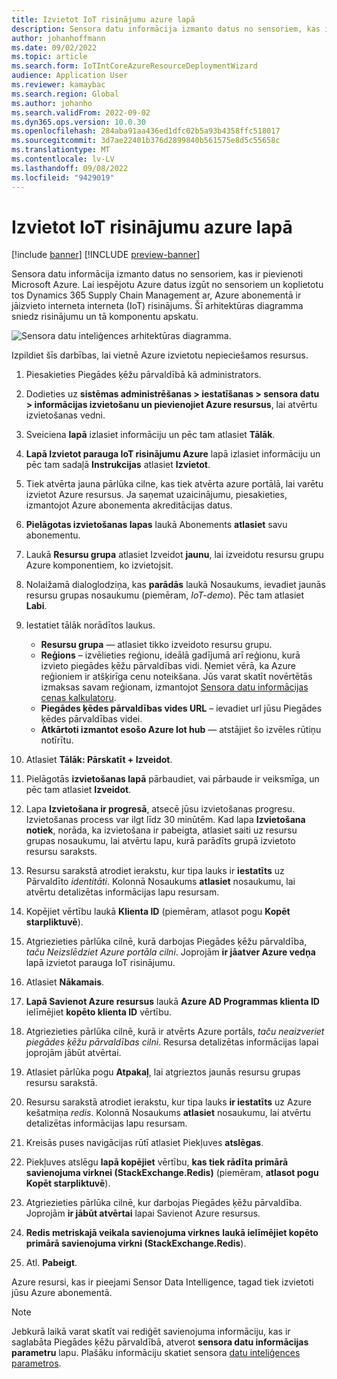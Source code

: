 ```yaml
---
title: Izvietot IoT risinājumu azure lapā
description: Sensora datu informācija izmanto datus no sensoriem, kas ir pievienoti Microsoft Azure. Šajā rakstā ir izskaidrots, kā izvietot interneta lietas (IoT) risinājumu jūsu Azure abonementā.
author: johanhoffmann
ms.date: 09/02/2022
ms.topic: article
ms.search.form: IoTIntCoreAzureResourceDeploymentWizard
audience: Application User
ms.reviewer: kamaybac
ms.search.region: Global
ms.author: johanho
ms.search.validFrom: 2022-09-02
ms.dyn365.ops.version: 10.0.30
ms.openlocfilehash: 284aba91aa436ed1dfc02b5a93b4358ffc518017
ms.sourcegitcommit: 3d7ae22401b376d2899840b561575e8d5c55658c
ms.translationtype: MT
ms.contentlocale: lv-LV
ms.lasthandoff: 09/08/2022
ms.locfileid: "9429019"
---
```

# <a name="deploy-an-iot-solution-on-azure"></a>Izvietot IoT risinājumu azure lapā

[!include [banner](../includes/banner.md)]
[!INCLUDE [preview-banner](../includes/preview-banner.md)]

Sensora datu informācija izmanto datus no sensoriem, kas ir pievienoti Microsoft Azure. Lai iespējotu Azure datus izgūt no sensoriem un koplietotu tos Dynamics 365 Supply Chain Management ar, Azure abonementā ir jāizvieto interneta interneta (IoT) risinājums. Šī arhitektūras diagramma sniedz risinājumu un tā komponentu apskatu.

![Sensora datu inteliģences arhitektūras diagramma.](media/sdi-architecture.png "Sensora datu inteliģences arhitektūras diagramma")

Izpildiet šīs darbības, lai vietnē Azure izvietotu nepieciešamos resursus.

1. Piesakieties Piegādes ķēžu pārvaldībā kā administrators.
1. Dodieties uz **sistēmas administrēšanas \> iestatīšanas \> sensora datu \> informācijas izvietošanu un pievienojiet Azure resursus**, lai atvērtu izvietošanas vedni.
1. Sveiciena **lapā** izlasiet informāciju un pēc tam atlasiet **Tālāk**.
1. **Lapā Izvietot parauga IoT risinājumu Azure** lapā izlasiet informāciju un pēc tam sadaļā **Instrukcijas** atlasiet **Izvietot**.
1. Tiek atvērta jauna pārlūka cilne, kas tiek atvērta azure portālā, lai varētu izvietot Azure resursus. Ja saņemat uzaicinājumu, piesakieties, izmantojot Azure abonementa akreditācijas datus.
1. **Pielāgotas izvietošanas lapas** laukā Abonements **atlasiet** savu abonementu.
1. Laukā **Resursu grupa** atlasiet Izveidot **jaunu**, lai izveidotu resursu grupu Azure komponentiem, ko izvietojsit.
1. Nolaižamā dialoglodziņa, kas **parādās** laukā Nosaukums, ievadiet jaunās resursu grupas nosaukumu (piemēram, *IoT-demo*). Pēc tam atlasiet **Labi**.
1. Iestatiet tālāk norādītos laukus.

    - **Resursu grupa** — atlasiet tikko izveidoto resursu grupu.
    - **Reģions** – izvēlieties reģionu, ideālā gadījumā arī reģionu, kurā izvieto piegādes ķēžu pārvaldības vidi. Ņemiet vērā, ka Azure reģioniem ir atšķirīga cenu noteikšana. Jūs varat skatīt novērtētās izmaksas savam reģionam, izmantojot [Sensora datu informācijas cenas kalkulatoru](https://azure.com/e/c36c4947ebff4215b2e62590c2a24c68).
    - **Piegādes ķēdes pārvaldības vides URL** – ievadiet url jūsu Piegādes ķēdes pārvaldības videi.
    - **Atkārtoti izmantot esošo Azure Iot hub** — atstājiet šo izvēles rūtiņu notīrītu.

1. Atlasiet **Tālāk: Pārskatīt + Izveidot**.
1. Pielāgotās **izvietošanas lapā** pārbaudiet, vai pārbaude ir veiksmīga, un pēc tam atlasiet **Izveidot**.
1. Lapa **Izvietošana ir progresā**, atsecē jūsu izvietošanas progresu. Izvietošanas process var ilgt līdz 30 minūtēm. Kad lapa **Izvietošana notiek**, norāda, ka izvietošana ir pabeigta, atlasiet saiti uz resursu grupas nosaukumu, lai atvērtu lapu, kurā parādīts grupā izvietoto resursu saraksts.
1. Resursu sarakstā atrodiet ierakstu, kur tipa lauks ir **iestatīts** uz Pārvaldīto *identitāti*. Kolonnā Nosaukums **atlasiet** nosaukumu, lai atvērtu detalizētas informācijas lapu resursam.
1. Kopējiet vērtību laukā **Klienta ID** (piemēram, atlasot pogu **Kopēt starpliktuvē**).
1. Atgriezieties pārlūka cilnē, kurā darbojas Piegādes ķēžu pārvaldība, *taču Neizslēdziet Azure portāla cilni*. Joprojām **ir jāatver Azure vedņa** lapā izvietot parauga IoT risinājumu. 
1. Atlasiet **Nākamais**.
1. **Lapā Savienot Azure resursus** laukā **Azure AD Programmas klienta ID** ielīmējiet **kopēto klienta ID** vērtību.
1. Atgriezieties pārlūka cilnē, kurā ir atvērts Azure portāls, *taču neaizveriet piegādes ķēžu pārvaldības cilni*. Resursa detalizētas informācijas lapai joprojām jābūt atvērtai.
1. Atlasiet pārlūka pogu **Atpakaļ**, lai atgrieztos jaunās resursu grupas resursu sarakstā.
1. Resursu sarakstā atrodiet ierakstu, kur tipa lauks **ir iestatīts** uz Azure kešatmiņa *redis*. Kolonnā Nosaukums **atlasiet** nosaukumu, lai atvērtu detalizētas informācijas lapu resursam.
1. Kreisās puses navigācijas rūtī atlasiet Piekļuves **atslēgas**.
1. Piekļuves atslēgu **lapā kopējiet** vērtību, **kas tiek rādīta primārā savienojuma virknei (StackExchange.Redis)** (piemēram, **atlasot pogu Kopēt starpliktuvē**).
1. Atgriezieties pārlūka cilnē, kur darbojas Piegādes ķēžu pārvaldība. Joprojām **ir jābūt atvērtai** lapai Savienot Azure resursus.
1. **Redis metriskajā veikala savienojuma virknes** **laukā ielīmējiet kopēto primārā savienojuma virkni (StackExchange.Redis**).
1. Atl. **Pabeigt**.

Azure resursi, kas ir pieejami Sensor Data Intelligence, tagad tiek izvietoti jūsu Azure abonementā.

> [!NOTE]
> Jebkurā laikā varat skatīt vai rediģēt savienojuma informāciju, kas ir saglabāta Piegādes ķēžu pārvaldībā, atverot **sensora datu informācijas parametru** lapu. Plašāku informāciju skatiet sensora [datu inteliģences parametros](sdi-parameters.md).
